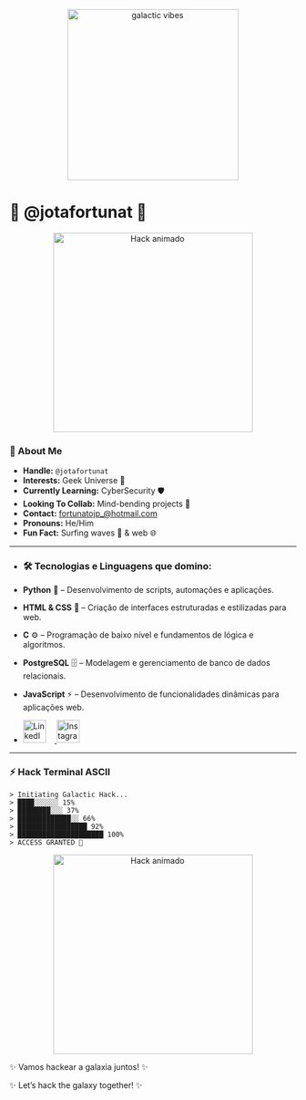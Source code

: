
<p align="center">
  <img src="assets/galaxy.gif" alt="galactic vibes" width="300"/>
</p>

# 🌌 @jotafortunat 🌌

<p align="center"><img src="https://media3.giphy.com/media/v1.Y2lkPTc5MGI3NjExdGludWFmMnR6ZzA1cmk3Zm13ejZnNHJ5cjdsYXJ1OXY1dDJ3d2tsbyZlcD12MV9pbnRlcm5hbF9naWZfYnlfaWQmY3Q9Zw/FY9chKp6rulXy/giphy.gif" alt="Hack animado" width="350"/></p>


### 👾 About Me
- **Handle:** `@jotafortunat`
- **Interests:** Geek Universe 🌌
- **Currently Learning:** CyberSecurity 🛡️
- **Looking To Collab:** Mind-bending projects 🚀    
- **Contact:** fortunatojp_@hotmail.com
- **Pronouns:** He/Him
- **Fun Fact:** Surfing waves 🌊 & web 🌐

---

- ### 🛠️ Tecnologias e Linguagens que domino:  ###
- **Python** 🐍 – Desenvolvimento de scripts, automações e aplicações.  
- **HTML & CSS** 🎨 – Criação de interfaces estruturadas e estilizadas para web.  
- **C** ⚙️ – Programação de baixo nível e fundamentos de lógica e algoritmos.  
- **PostgreSQL** 🗄️ – Modelagem e gerenciamento de banco de dados relacionais.  
- **JavaScript** ⚡ – Desenvolvimento de funcionalidades dinâmicas para aplicações web. 



- <p align="left">
  <!-- LinkedIn -->
  <a href="https://www.linkedin.com/in/joão-pedro-matos-fortunato-495285249" target="_blank">
      <img src="https://upload.wikimedia.org/wikipedia/commons/c/ca/LinkedIn_logo_initials.png" alt="LinkedIn" width="40" style="margin-right:15px"/>
  </a>

  <!-- Instagram -->
  <a href="https://www.instagram.com/dev.jotafortunat" target="_blank">
    <img src="https://upload.wikimedia.org/wikipedia/commons/e/e7/Instagram_logo_2016.svg" alt="Instagram" width="40"/>
  </a>
</p>


---

### ⚡ Hack Terminal ASCII
```
> Initiating Galactic Hack...
> ████░░░░░░ 15%
> ████████░░░ 37%
> █████████████░░ 66%
> █████████████████ 92%
> █████████████████████ 100%
> ACCESS GRANTED 🌠
```



<p align="center">
  <img src="https://media4.giphy.com/media/v1.Y2lkPTc5MGI3NjExMDRzcXVqdDRvMWd2ejJ0dW5mZWYwYmlrOW5hYWRjMnQzY2p3ZTI5NSZlcD12MV9pbnRlcm5hbF9naWZfYnlfaWQmY3Q9Zw/12W5Sg2koWYnwA/giphy.gif" alt="Hack animado" width="350"/>
</p>

✨ Vamos hackear a galaxia juntos! ✨

✨ Let’s hack the galaxy together! ✨
